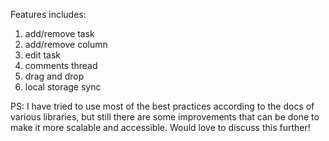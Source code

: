 Features includes:

1. add/remove task
2. add/remove column
3. edit task
4. comments thread
5. drag and drop
6. local storage sync

PS: I have tried to use most of the best practices according to the docs of various libraries, but still there are some improvements that can be done to make it more scalable and accessible. Would love to discuss this further!
